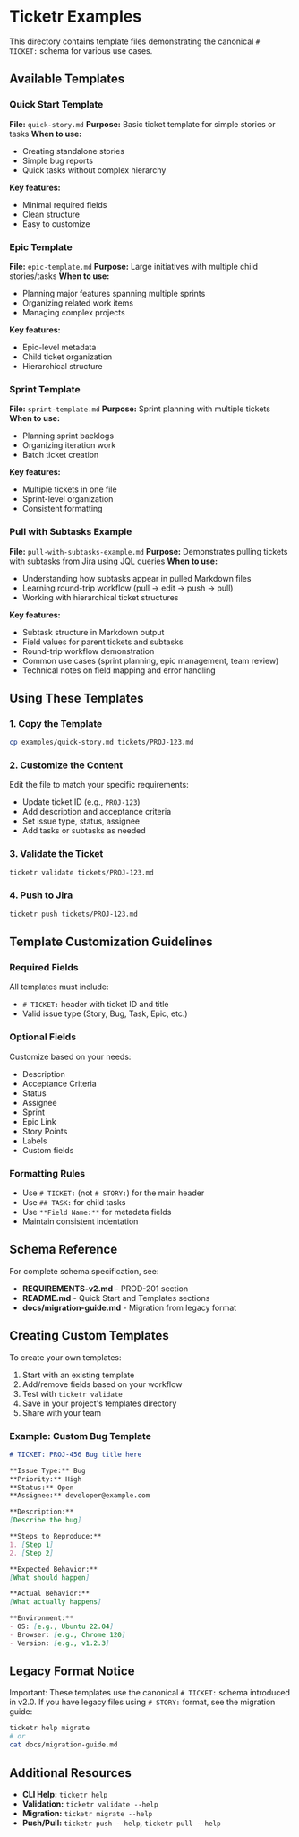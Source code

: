 # Ticketr Examples

This directory contains template files demonstrating the canonical `# TICKET:` schema for various use cases.

## Available Templates

### Quick Start Template
**File:** `quick-story.md`
**Purpose:** Basic ticket template for simple stories or tasks
**When to use:**
- Creating standalone stories
- Simple bug reports
- Quick tasks without complex hierarchy

**Key features:**
- Minimal required fields
- Clean structure
- Easy to customize

### Epic Template
**File:** `epic-template.md`
**Purpose:** Large initiatives with multiple child stories/tasks
**When to use:**
- Planning major features spanning multiple sprints
- Organizing related work items
- Managing complex projects

**Key features:**
- Epic-level metadata
- Child ticket organization
- Hierarchical structure

### Sprint Template
**File:** `sprint-template.md`
**Purpose:** Sprint planning with multiple tickets
**When to use:**
- Planning sprint backlogs
- Organizing iteration work
- Batch ticket creation

**Key features:**
- Multiple tickets in one file
- Sprint-level organization
- Consistent formatting

### Pull with Subtasks Example
**File:** `pull-with-subtasks-example.md`
**Purpose:** Demonstrates pulling tickets with subtasks from Jira using JQL queries
**When to use:**
- Understanding how subtasks appear in pulled Markdown files
- Learning round-trip workflow (pull → edit → push → pull)
- Working with hierarchical ticket structures

**Key features:**
- Subtask structure in Markdown output
- Field values for parent tickets and subtasks
- Round-trip workflow demonstration
- Common use cases (sprint planning, epic management, team review)
- Technical notes on field mapping and error handling

## Using These Templates

### 1. Copy the Template
```bash
cp examples/quick-story.md tickets/PROJ-123.md
```

### 2. Customize the Content
Edit the file to match your specific requirements:
- Update ticket ID (e.g., `PROJ-123`)
- Add description and acceptance criteria
- Set issue type, status, assignee
- Add tasks or subtasks as needed

### 3. Validate the Ticket
```bash
ticketr validate tickets/PROJ-123.md
```

### 4. Push to Jira
```bash
ticketr push tickets/PROJ-123.md
```

## Template Customization Guidelines

### Required Fields
All templates must include:
- `# TICKET:` header with ticket ID and title
- Valid issue type (Story, Bug, Task, Epic, etc.)

### Optional Fields
Customize based on your needs:
- Description
- Acceptance Criteria
- Status
- Assignee
- Sprint
- Epic Link
- Story Points
- Labels
- Custom fields

### Formatting Rules
- Use `# TICKET:` (not `# STORY:`) for the main header
- Use `## TASK:` for child tasks
- Use `**Field Name:**` for metadata fields
- Maintain consistent indentation

## Schema Reference

For complete schema specification, see:
- **REQUIREMENTS-v2.md** - PROD-201 section
- **README.md** - Quick Start and Templates sections
- **docs/migration-guide.md** - Migration from legacy format

## Creating Custom Templates

To create your own templates:

1. Start with an existing template
2. Add/remove fields based on your workflow
3. Test with `ticketr validate`
4. Save in your project's templates directory
5. Share with your team

### Example: Custom Bug Template
```markdown
# TICKET: PROJ-456 Bug title here

**Issue Type:** Bug
**Priority:** High
**Status:** Open
**Assignee:** developer@example.com

**Description:**
[Describe the bug]

**Steps to Reproduce:**
1. [Step 1]
2. [Step 2]

**Expected Behavior:**
[What should happen]

**Actual Behavior:**
[What actually happens]

**Environment:**
- OS: [e.g., Ubuntu 22.04]
- Browser: [e.g., Chrome 120]
- Version: [e.g., v1.2.3]
```

## Legacy Format Notice

Important: These templates use the canonical `# TICKET:` schema introduced in v2.0. If you have legacy files using `# STORY:` format, see the migration guide:

```bash
ticketr help migrate
# or
cat docs/migration-guide.md
```

## Additional Resources

- **CLI Help:** `ticketr help`
- **Validation:** `ticketr validate --help`
- **Migration:** `ticketr migrate --help`
- **Push/Pull:** `ticketr push --help`, `ticketr pull --help`
